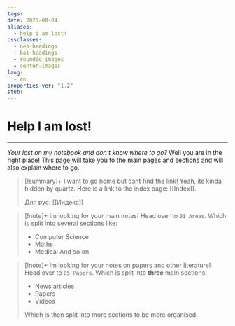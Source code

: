 ```yaml
---
tags: 
date: 2025-08-04
aliases:
  - help i am lost!
cssclasses:
  - neo-headings
  - bai-headings
  - rounded-images
  - center-images
lang:
  - en
properties-ver: "1.2"
stub:
---
```

# Help I am lost!

***
*Your lost on my notebook and don't know where to go?* Well you are in the right place! This page will take you to the main pages and sections and will also explain where to go.

>[!summary]+ I want to go home but cant find the link!
> Yeah, its kinda hidden by quartz. Here is a link to the index page: [[Index]].
> 
> Для рус: [[Индекс]]
> 
> 

>[!note]+ Im looking for your main notes!
> Head over to `01 Areas`. Which is split into several sections like:
> - Computer Science
> - Maths
> - Medical
> And so on.

>[!note]+ Im looking for your notes on papers and other literature! 
> Head over to `05 Papers`. Which is split into **three** main sections:
> - News articles
> - Papers
> - Videos
> 
> Which is then split into more sections to be more organised.
> 
